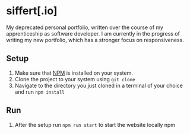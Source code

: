 # siffert[.io]

My deprecated personal portfolio, written over the course of my apprenticeship
as software developer. I am currently in the progress of writing my new portfolio, 
which has a stronger focus on responsiveness.


## Setup

1. Make sure that [NPM](https://www.npmjs.com/) is installed on your system.
2. Clone the project to your system using `git clone`
3. Navigate to the directory you just cloned in a terminal of your choice and run
   `npm install`

## Run

1. After the setup run `npm run start` to start the website locally
npm 